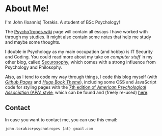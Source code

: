# About Me!

I'm John (Ioannis) Torakis. A student of BSc Psychology!

The [PsychoTropes.wiki](https://PsychoTropes.wiki) page will contain all essays I have worked with through my studies. It might also contain some notes that help me study and maybe some thoughts.

I double in Psychology as my main occupation (and hobby) is IT Security and Coding. 
You could read more about my take on *computer stuff* in my other blog, called [Securosophy](https://securosophy.com/), which comes with a strong influence from Psychology and Philosophy.

Also, as I tend to code my way through things, I code this blog myself (with [*Github Pages*](https://github.com/psychotropes/psychotropes.github.io) and [*Hugo Book Theme*](https://themes.gohugo.io/themes/hugo-book/)), including some CSS and JavaScript code for styling pages with the [7th edition of *American Psychological Association* (APA) style](https://www.apa.org/support/apa-style), which can be found and (freely re-used) [here](https://github.com/psychotropes/psychotropes.github.io/tree/main/static/apastyle).



## Contact

In case you want to contact me, you can use this email:

```
john.torakis+psychotropes (at) gmail.com
```
